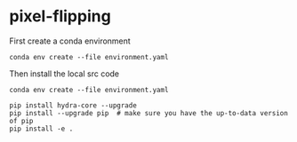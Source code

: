 # pixel-flipping

First create a conda environment

```conda env create --file environment.yaml```

Then install the local src code

```
conda env create --file environment.yaml

pip install hydra-core --upgrade
pip install --upgrade pip  # make sure you have the up-to-data version of pip
pip install -e .
```
